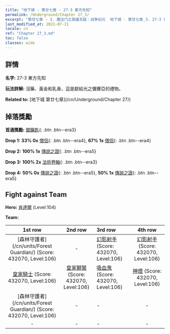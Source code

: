 ```yaml
---
title: "地下城 - 第廿七章 - 27-3 東方先知"
permalink: /Underground/Chapter 27_3/
excerpt: "第廿七章 - 3. 魔法门之英雄无敌：战争纪元  地下城 - 第廿七章_3. 27-3 東方先知"
last_modified_at: 2021-07-21
locale: cn
ref: "Chapter 27_3.md"
toc: false
classes: wide
---
```


## 詳情

 **名字:** 27-3 東方先知

 **玩法詳解:**       沒藥、黃金和乳香，這是獻給光之彌賽亞的禮物。

 **Related to:** [地下城 第廿七章](/cn/Underground/Chapter 27/)

## 掉落獎勵

 **首通獎勵:** [銀鑰匙](/cn/Items/con_693/){: .btn .btn--era3}

 **Drop 1:** **33% 0x** [僧侶](/cn/Items/unt_194/){: .btn .btn--era4}, **67% 1x** [僧侶](/cn/Items/unt_194/){: .btn .btn--era4}

 **Drop 2:** **100% 1x** [傳說之證](/cn/Items/mat_102/){: .btn .btn--era5}

 **Drop 3:** **100% 2x** [法術卷軸](/cn/Items/con_694/){: .btn .btn--era3}

 **Drop 4:** **50% 0x** [傳說之證](/cn/Items/mat_95/){: .btn .btn--era5}, **50% 1x** [傳說之證](/cn/Items/mat_95/){: .btn .btn--era5}


## Fight against Team
 **Hero:** [肯達爾](/cn/heroes/Kendal/) (Level:104)

 **Team:**


  | 1st row | 2nd row | 3rd row | 4th row |
  |:----:|:----:|:----|:----:|
  | [森林守護者](/cn/units/Forest Guardian/) (Score: 432070, Level:106)  | - | [幻影射手](/cn/units/Sharpshooter/) (Score: 432070, Level:106)  | [幻影射手](/cn/units/Sharpshooter/) (Score: 432070, Level:106)  |
  | [皇家騎士](/cn/units/Cavalier/) (Score: 432070, Level:106)  | [皇家獅鷲](/cn/units/Griffin/) (Score: 432070, Level:106)  | [吸血鬼](/cn/units/Vampire/) (Score: 432070, Level:106)  | [神燈](/cn/units/Genie/) (Score: 432070, Level:106)  |
  | [森林守護者](/cn/units/Forest Guardian/) (Score: 432070, Level:106)  | - | - | - |
  | - | - | - | - |


